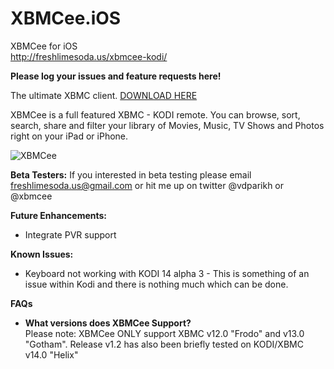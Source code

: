 XBMCee.iOS
==========

XBMCee for iOS<br/>
http://freshlimesoda.us/xbmcee-kodi/

<b>Please log your issues and feature requests here!</b>


The ultimate XBMC client. <a href="https://itunes.apple.com/us/app/xbmcee-xbmc-kodi-remote/id720933479?mt=8">DOWNLOAD HERE</a>

XBMCee is a full featured XBMC - KODI remote. You can browse, sort, search, share and filter your library of Movies, Music, TV Shows and Photos right on your iPad or iPhone. 


![XBMCee](http://a3.mzstatic.com/us/r30/Purple1/v4/07/13/e5/0713e513-b35a-b781-f578-219c169cd3c1/screen568x568.jpeg)


<b>Beta Testers:</b>
If you interested in beta testing please email freshlimesoda.us@gmail.com or hit me up on twitter @vdparikh or @xbmcee


<b>Future Enhancements:</b>
<ul>
<li>Integrate PVR support</li>
</ul>

<b>Known Issues:</b>
<ul>
<li>Keyboard not working with KODI 14 alpha 3 - This is something of an issue within Kodi and there is nothing much which can be done. </li>
</ul>


<b>FAQs</b>
<ul>
<li><b>What versions does XBMCee Support?</b><br/>Please note: XBMCee ONLY support XBMC v12.0 "Frodo" and v13.0 "Gotham". Release v1.2 has also been briefly tested on KODI/XBMC v14.0 "Helix"</li>
</ul>

